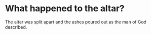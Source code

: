 # What happened to the altar?

The altar was split apart and the ashes poured out as the man of God described.
